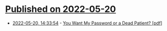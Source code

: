 # [Published on 2022-05-20](index.md)

* [2022-05-20, 14:33:54](https://news.ycombinator.com/item?id=31447995) - [You Want My Password or a Dead Patient? [pdf]](https://www.cs.dartmouth.edu/~sws/pubs/ksbk15-draft.pdf)
